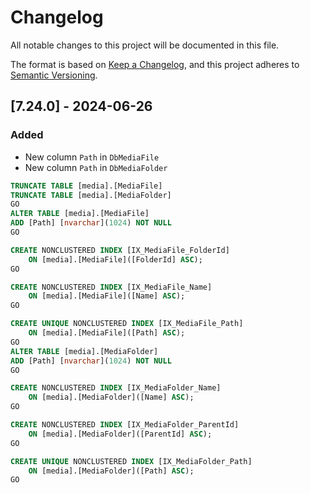 ﻿# Changelog

All notable changes to this project will be documented in this file.

The format is based on [Keep a Changelog](https://keepachangelog.com/en/1.0.0/),
and this project adheres to [Semantic Versioning](https://semver.org/spec/v2.0.0.html).


## [7.24.0] - 2024-06-26
### Added
- New column `Path` in `DbMediaFile`
- New column `Path` in `DbMediaFolder`
```sql
TRUNCATE TABLE [media].[MediaFile]
TRUNCATE TABLE [media].[MediaFolder]
GO
ALTER TABLE [media].[MediaFile]
ADD [Path] [nvarchar](1024) NOT NULL
GO

CREATE NONCLUSTERED INDEX [IX_MediaFile_FolderId]
    ON [media].[MediaFile]([FolderId] ASC);
GO

CREATE NONCLUSTERED INDEX [IX_MediaFile_Name]
    ON [media].[MediaFile]([Name] ASC);
GO

CREATE UNIQUE NONCLUSTERED INDEX [IX_MediaFile_Path]
    ON [media].[MediaFile]([Path] ASC);
GO
ALTER TABLE [media].[MediaFolder]
ADD [Path] [nvarchar](1024) NOT NULL
GO

CREATE NONCLUSTERED INDEX [IX_MediaFolder_Name]
    ON [media].[MediaFolder]([Name] ASC);
GO

CREATE NONCLUSTERED INDEX [IX_MediaFolder_ParentId]
    ON [media].[MediaFolder]([ParentId] ASC);
GO

CREATE UNIQUE NONCLUSTERED INDEX [IX_MediaFolder_Path]
    ON [media].[MediaFolder]([Path] ASC);
GO


```